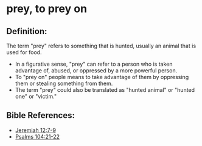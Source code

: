 # prey, to prey on #

## Definition: ##

The term "prey" refers to something that is hunted, usually an animal that is used for food.

* In a figurative sense, "prey" can refer to a person who is taken advantage of, abused, or oppressed by a more powerful person.
* To "prey on" people means to take advantage of them by oppressing them or stealing something from them.
* The term "prey" could also be translated as "hunted animal" or "hunted one" or "victim."



## Bible References: ##

* [Jeremiah 12:7-9](en/tn/jer/help/12/07)
* [Psalms 104:21-22](en/tn/psa/help/104/21)